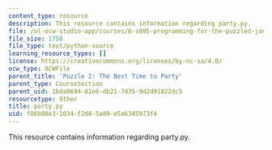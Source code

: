 ```yaml
---
content_type: resource
description: This resource contains information regarding party.py.
file: /ol-ocw-studio-app/courses/6-s095-programming-for-the-puzzled-january-iap-2018/f06b80e31034f2d85a89e5a6345973f4_party.py
file_size: 1758
file_type: text/python-source
learning_resource_types: []
license: https://creativecommons.org/licenses/by-nc-sa/4.0/
ocw_type: OCWFile
parent_title: 'Puzzle 2: The Best Time to Party'
parent_type: CourseSection
parent_uid: 1bda9694-81e8-db21-7d35-9d2d91022dc5
resourcetype: Other
title: party.py
uid: f06b80e3-1034-f2d8-5a89-e5a6345973f4
---
```

This resource contains information regarding party.py.